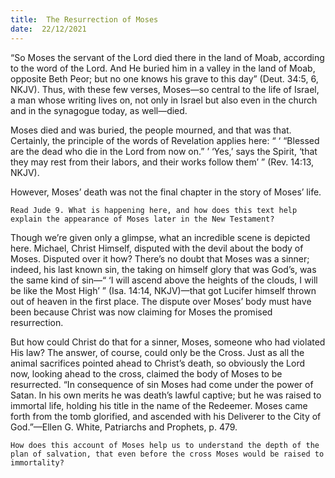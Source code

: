 ```yaml
---
title:  The Resurrection of Moses
date:  22/12/2021
---
```


“So Moses the servant of the Lord died there in the land of Moab, according to the word of the Lord. And He buried him in a valley in the land of Moab, opposite Beth Peor; but no one knows his grave to this day” (Deut. 34:5, 6, NKJV). Thus, with these few verses, Moses—so central to the life of Israel, a man whose writing lives on, not only in Israel but also even in the church and in the synagogue today, as well—died.

Moses died and was buried, the people mourned, and that was that. Certainly, the principle of the words of Revelation applies here: “ ‘ “Blessed are the dead who die in the Lord from now on.” ’ ‘Yes,’ says the Spirit, ‘that they may rest from their labors, and their works follow them’ ” (Rev. 14:13, NKJV).

However, Moses’ death was not the final chapter in the story of Moses’ life.

`Read Jude 9. What is happening here, and how does this text help explain the appearance of Moses later in the New Testament?`

Though we’re given only a glimpse, what an incredible scene is depicted here. Michael, Christ Himself, disputed with the devil about the body of Moses. Disputed over it how? There’s no doubt that Moses was a sinner; indeed, his last known sin, the taking on himself glory that was God’s, was the same kind of sin—“ ‘I will ascend above the heights of the clouds, I will be like the Most High’ ” (Isa. 14:14, NKJV)—that got Lucifer himself thrown out of heaven in the first place. The dispute over Moses’ body must have been because Christ was now claiming for Moses the promised resurrection.

But how could Christ do that for a sinner, Moses, someone who had violated His law? The answer, of course, could only be the Cross. Just as all the animal sacrifices pointed ahead to Christ’s death, so obviously the Lord now, looking ahead to the cross, claimed the body of Moses to be resurrected. “In consequence of sin Moses had come under the power of Satan. In his own merits he was death’s lawful captive; but he was raised to immortal life, holding his title in the name of the Redeemer. Moses came forth from the tomb glorified, and ascended with his Deliverer to the City of God.”—Ellen G. White, Patriarchs and Prophets, p. 479.

`How does this account of Moses help us to understand the depth of the plan of salvation, that even before the cross Moses would be raised to immortality?`
